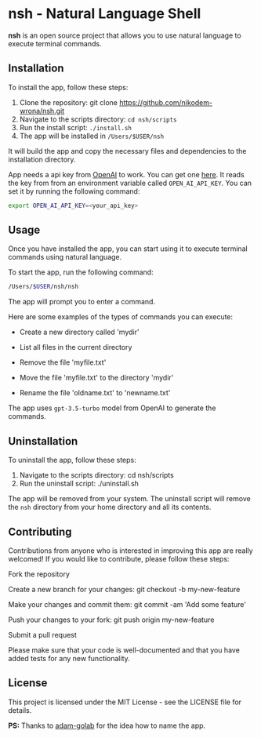 # nsh - Natural Language Shell
__nsh__  is an open source project that allows you to use natural language to execute terminal commands.

## Installation
To install the app, follow these steps:

1. Clone the repository: git clone https://github.com/nikodem-wrona/nsh.git
2. Navigate to the scripts directory: `cd nsh/scripts`
3. Run the install script: `./install.sh`
4. The app will be installed in `/Users/$USER/nsh`

It will build the app and copy the necessary files and dependencies to the installation directory.

App needs a api key from [OpenAI](https://openai.com/) to work. You can get one [here](https://platform.openai.com/account/api-keys). It reads the key from from an environment variable called `OPEN_AI_API_KEY`. You can set it by running the following command:

```bash
export OPEN_AI_API_KEY=<your_api_key>
```

## Usage
Once you have installed the app, you can start using it to execute terminal commands using natural language.

To start the app, run the following command:

```bash
/Users/$USER/nsh/nsh
```

The app will prompt you to enter a command.

Here are some examples of the types of commands you can execute:

- Create a new directory called 'mydir'

- List all files in the current directory
- Remove the file 'myfile.txt'
- Move the file 'myfile.txt' to the directory 'mydir'
- Rename the file 'oldname.txt' to 'newname.txt'

The app uses `gpt-3.5-turbo` model from OpenAI to generate the commands.

## Uninstallation
To uninstall the app, follow these steps:

1. Navigate to the scripts directory: cd nsh/scripts
2. Run the uninstall script: ./uninstall.sh

The app will be removed from your system.
The uninstall script will remove the `nsh` directory from your home directory and all its contents.

## Contributing
Contributions from anyone who is interested in improving this app are really welcomed! If you would like to contribute, please follow these steps:

Fork the repository

Create a new branch for your changes: git checkout -b my-new-feature

Make your changes and commit them: git commit -am 'Add some feature'

Push your changes to your fork: git push origin my-new-feature

Submit a pull request

Please make sure that your code is well-documented and that you have added tests for any new functionality.

## License
This project is licensed under the MIT License - see the LICENSE file for details.

__PS:__ Thanks to [adam-golab](https://github.com/adam-golab) for the idea how to name the app.
